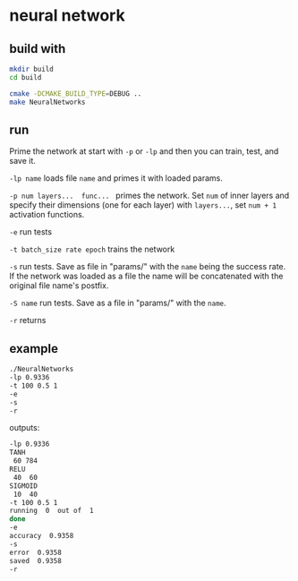# neural network

## build with

```sh
mkdir build
cd build

cmake -DCMAKE_BUILD_TYPE=DEBUG ..  
make NeuralNetworks     
```

## run

Prime the network at start with `-p` or `-lp` and then you can train, test, and save it.

`-lp name` loads file  `name` and primes it with loaded params.

`-p num layers...  func... ` primes the network. Set `num` of inner layers and specify their dimensions (one for each layer) with `layers...`, set `num + 1` activation functions.

`-e` run tests

`-t batch_size rate epoch`  trains the network

`-s` run tests. Save as file in "params/" with the `name` being the success rate. If the network was loaded as a file the name will be concatenated with the original file name's postfix.

`-S name` run tests. Save as a file in "params/" with the `name`.

`-r` returns

## example

```sh
./NeuralNetworks 
-lp 0.9336
-t 100 0.5 1
-e
-s
-r

```

outputs:

```sh
-lp 0.9336
TANH
 60 784
RELU
 40  60
SIGMOID
 10  40
-t 100 0.5 1
running  0  out of  1
done
-e
accuracy  0.9358
-s
error  0.9358
saved  0.9358
-r
```
